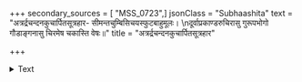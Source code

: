 +++
secondary_sources = [ "MSS_0723",]
jsonClass = "Subhaashita"
text = "अत्रर्द्रचन्दनकुचार्पितसूत्रहार- सीमन्तचुम्बिसिचयस्फुटबाहुमूलः।  \nदूर्वाप्रकाण्डरुचिरासु गुरूपभोगो गौडाङ्गनासु चिरमेष चकास्ति वेषः॥"
title = "अत्रर्द्रचन्दनकुचार्पितसूत्रहार"

+++

<details><summary>Text</summary>

अत्रर्द्रचन्दनकुचार्पितसूत्रहार- सीमन्तचुम्बिसिचयस्फुटबाहुमूलः।  
दूर्वाप्रकाण्डरुचिरासु गुरूपभोगो गौडाङ्गनासु चिरमेष चकास्ति वेषः॥
</details>
